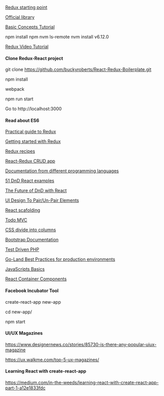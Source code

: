 [Redux starting point](http://www.youhavetolearncomputers.com/blog/2015/9/15/a-conceptual-overview-of-redux-or-how-i-fell-in-love-with-a-javascript-state-container)

[Official library](https://github.com/reactjs/redux)

[Basic Concepts Tutorial](https://github.com/happypoulp/redux-tutorial)

npm install npm
nvm ls-remote
nvm install v6.12.0

[Redux Video Tutorial](https://youtu.be/DiLVAXlVYR0)

#### Clone Redux-React project
git clone https://github.com/buckyroberts/React-Redux-Boilerplate.git

npm install

webpack

npm run start

Go to http://localhost:3000

#### Read about ES6


[Practical guide to Redux](https://lorenstewart.me/2016/11/27/a-practical-guide-to-redux)

[Getting started with Redux](http://www.jchapron.com/2015/08/14/getting-started-with-redux)

[Redux recipes](https://redux.js.org/docs/recipes)

[React-Redux CRUD app](https://medium.com/@rajaraodv/a-guide-for-building-a-react-redux-crud-app-7fe0b8943d0f)

[Documentation from different programming languages](https://devdocs.io)

[51 DnD React examples](https://react.rocks/tag/Drag_Drop)

[The Future of DnD with React](https://medium.com/@dan_abramov/the-future-of-drag-and-drop-apis-249dfea7a15f)

[UI Design To Pair/Un-Pair Elements](https://ux.stackexchange.com/questions/25715/how-can-i-allow-users-to-easily-pair-items-from-long-lists)

[React scafolding](http://fountainjs.io/)

[Todo MVC](https://codesandbox.io/s/github/reactjs/redux/tree/master/examples/todomvc)

[CSS divide into columns](https://stackoverflow.com/questions/10594197/divide-content-area-into-two-columns)

[Bootstrap Documentation](https://getbootstrap.com/docs/4.0/getting-started/introduction/)

[Test Driven PHP](https://code.tutsplus.com/series/test-driven-php--net-27482)

[Go-Land Best Practices for production environments](https://peter.bourgon.org/go-in-production/)

[JavaScripts Basics](https://developer.mozilla.org/en-US/docs/Learn/Getting_started_with_the_web/JavaScript_basics)

[React Container Components](https://medium.com/@learnreact/container-components-c0e67432e005)

#### Facebook Incubator Tool

create-react-app new-app

cd new-app/

npm start

#### UI/UX Magazines

https://www.designernews.co/stories/85730-is-there-any-popular-uiux-magazine

https://ux.walkme.com/top-5-ux-magazines/

#### Learning React with create-react-app

https://medium.com/in-the-weeds/learning-react-with-create-react-app-part-1-a12e1833fdc
